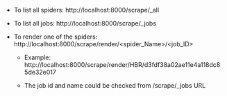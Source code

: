 - To list all spiders: http://localhost:8000/scrape/_all

- To list all jobs: http://localhost:8000/scrape/_jobs

- To render one of the spiders: http://localhost:8000/scrape/render/<spider_Name>/<job_ID>

  *  Example: http://localhost:8000/scrape/render/HBR/d3fdf38a02ae11e4a118dc85de32e017

  *  The job id and name could be checked from /scrape/_jobs URL
